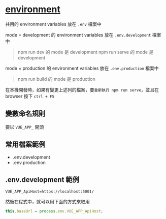 # [environment](https://cli.vuejs.org/guide/mode-and-env.html)

共用的 environment variables 放在 `.env` 檔案中

mode = development 的 environment variables 放在 `.env.development` 檔案中

> npm run dev 的 mode 是 development
> npm run serve 的 mode 是 development

mode = production 的 environment variables 放在 `.env.production` 檔案中

> npm run build 的 mode 是 production

在本機開發時，如果有變更上述列的檔案，要`重新執行 npm run serve`，並且在 browser 按下 `ctrl + F5`

## 變數命名規則

要以 `VUE_APP_` 開頭

## 常用檔案範例

- .env.development
- .env.production

## .env.development 範例

```
VUE_APP_ApiHost=https://localhost:5001/
```

然後在程式中，就可以用下面的方式來取用

```ts
this.baseUrl = process.env.VUE_APP_ApiHost;
```
